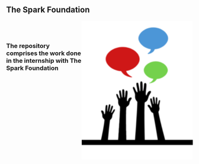 <br>
<br>

## The Spark Foundation

<img src=logo_small.png align="right" width = 300>

<br>
<br>

### The repository comprises the work done in the internship with The Spark Foundation
